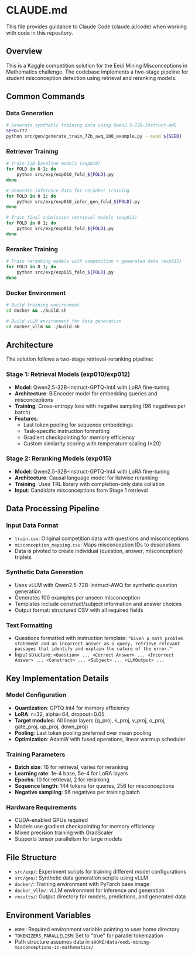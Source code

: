 # CLAUDE.md

This file provides guidance to Claude Code (claude.ai/code) when working with code in this repository.

## Overview

This is a Kaggle competition solution for the Eedi Mining Misconceptions in Mathematics challenge. The codebase implements a two-stage pipeline for student misconception detection using retrieval and reranking models.

## Common Commands

### Data Generation
```bash
# Generate synthetic training data using Qwen2.5-72B-Instruct-AWQ
SEED=777
python src/gen/generate_train_72b_awq_100_example.py --seed ${SEED}
```

### Retriever Training
```bash
# Train 32B baseline models (exp010)
for FOLD in 0 1; do
    python src/exp/exp010_fold_${FOLD}.py
done

# Generate inference data for reranker training
for FOLD in 0 1; do
    python src/exp/exp010_infer_gen_fold_${FOLD}.py
done

# Train final submission retrieval models (exp012)
for FOLD in 0 1; do
    python src/exp/exp012_fold_${FOLD}.py
done
```

### Reranker Training
```bash
# Train reranking models with competition + generated data (exp015)
for FOLD in 0 1; do
    python src/exp/exp015_fold_${FOLD}.py
done
```

### Docker Environment
```bash
# Build training environment
cd docker && ./build.sh

# Build vLLM environment for data generation
cd docker_vllm && ./build.sh
```

## Architecture

The solution follows a two-stage retrieval-reranking pipeline:

### Stage 1: Retrieval Models (exp010/exp012)
- **Model**: Qwen2.5-32B-Instruct-GPTQ-Int4 with LoRA fine-tuning
- **Architecture**: BiEncoder model for embedding queries and misconceptions
- **Training**: Cross-entropy loss with negative sampling (96 negatives per batch)
- **Features**: 
  - Last token pooling for sequence embeddings
  - Task-specific instruction formatting
  - Gradient checkpointing for memory efficiency
  - Custom similarity scoring with temperature scaling (×20)

### Stage 2: Reranking Models (exp015)
- **Model**: Qwen2.5-32B-Instruct-GPTQ-Int4 with LoRA fine-tuning
- **Architecture**: Causal language model for listwise reranking
- **Training**: Uses TRL library with completion-only data collation
- **Input**: Candidate misconceptions from Stage 1 retrieval

## Data Processing Pipeline

### Input Data Format
- `train.csv`: Original competition data with questions and misconceptions
- `misconception_mapping.csv`: Maps misconception IDs to descriptions
- Data is pivoted to create individual (question, answer, misconception) triplets

### Synthetic Data Generation
- Uses vLLM with Qwen2.5-72B-Instruct-AWQ for synthetic question generation
- Generates 100 examples per unseen misconception
- Templates include construct/subject information and answer choices
- Output format: structured CSV with all required fields

### Text Formatting
- Questions formatted with instruction template: `"Given a math problem statement and an incorrect answer as a query, retrieve relevant passages that identify and explain the nature of the error."`
- Input structure: `<Question> ... <Correct Answer> ... <Incorrect Answer> ... <Construct> ... <Subject> ... <LLMOutput> ...`

## Key Implementation Details

### Model Configuration
- **Quantization**: GPTQ Int4 for memory efficiency
- **LoRA**: r=32, alpha=64, dropout=0.05
- **Target modules**: All linear layers (q_proj, k_proj, v_proj, o_proj, gate_proj, up_proj, down_proj)
- **Pooling**: Last token pooling preferred over mean pooling
- **Optimization**: AdamW with fused operations, linear warmup scheduler

### Training Parameters
- **Batch size**: 16 for retrieval, varies for reranking
- **Learning rate**: 1e-4 base, 5e-4 for LoRA layers
- **Epochs**: 10 for retrieval, 2 for reranking
- **Sequence length**: 144 tokens for queries, 256 for misconceptions
- **Negative sampling**: 96 negatives per training batch

### Hardware Requirements
- CUDA-enabled GPUs required
- Models use gradient checkpointing for memory efficiency
- Mixed precision training with GradScaler
- Supports tensor parallelism for large models

## File Structure

- `src/exp/`: Experiment scripts for training different model configurations
- `src/gen/`: Synthetic data generation scripts using vLLM
- `docker/`: Training environment with PyTorch base image
- `docker_vllm/`: vLLM environment for inference and generation
- `results/`: Output directory for models, predictions, and generated data

## Environment Variables

- `HOME`: Required environment variable pointing to user home directory
- `TOKENIZERS_PARALLELISM`: Set to "true" for parallel tokenization
- Path structure assumes data in `$HOME/data/eedi-mining-misconceptions-in-mathematics/`
